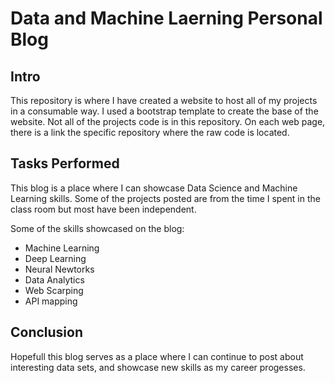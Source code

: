 # Data and Machine Laerning Personal Blog

## Intro

This repository is where I have created a website to host all of my projects in a consumable way. I used a bootstrap template to create the base of the website. 
Not all of the projects code is in this repository. On each web page, there is a link the specific repository where the raw code is located. 

## Tasks Performed

This blog is a place where I can showcase Data Science and Machine Learning skills. Some of the projects posted are from the time I spent in the class room but most have been independent. 

Some of the skills showcased on the blog:

  * Machine Learning
  * Deep Learning
  * Neural Newtorks
  * Data Analytics
  * Web Scarping
  * API mapping
  
## Conclusion

Hopefull this blog serves as a place where I can continue to post about interesting data sets, and showcase new skills as my career progesses.
